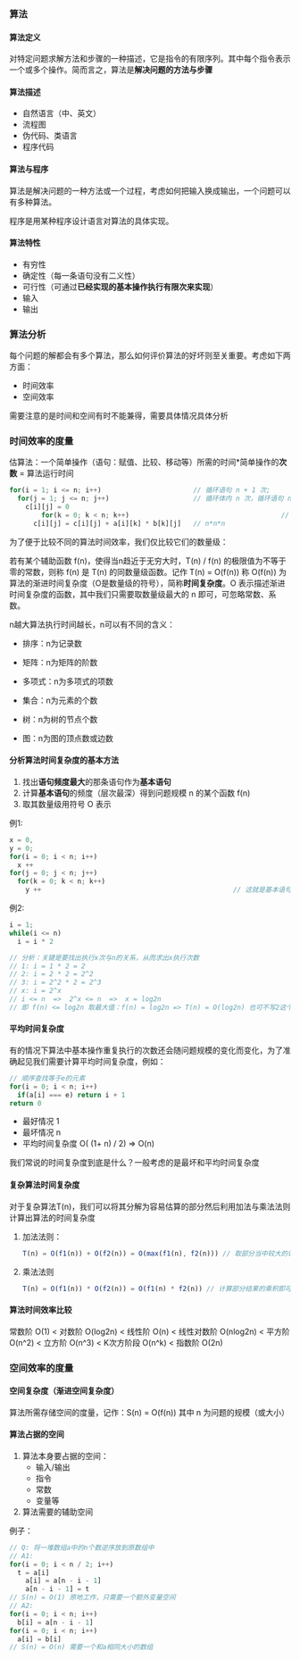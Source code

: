 ### 算法

#### 算法定义

对特定问题求解方法和步骤的一种描述，它是指令的有限序列。其中每个指令表示一个或多个操作。简而言之，算法是**解决问题的方法与步骤**

#### 算法描述

- 自然语言（中、英文）
- 流程图
- 伪代码、类语言
- 程序代码

#### 算法与程序

算法是解决问题的一种方法或一个过程，考虑如何把输入换成输出，一个问题可以有多种算法。

程序是用某种程序设计语言对算法的具体实现。

#### 算法特性

- 有穷性
- 确定性（每一条语句没有二义性）
- 可行性（可通过**已经实现的基本操作执行有限次来实现**）
- 输入
- 输出

### 算法分析

每个问题的解都会有多个算法，那么如何评价算法的好坏则至关重要。考虑如下两方面：

- 时间效率
- 空间效率

需要注意的是时间和空间有时不能兼得，需要具体情况具体分析

### 时间效率的度量

估算法：一个简单操作（语句：赋值、比较、移动等）所需的时间*简单操作的**次数** = 算法运行时间

```javascript
for(i = 1; i <= n; i++)                       // 循环语句 n + 1 次;
  for(j = 1; j <= n; j++)                     // 循环体内 n 次，循环语句 n + 1 次; n(n+1) 
    c[i][j] = 0																// 被包在俩个循环体内 n*n 次
		for(k = 0; k < n; k++)										// n*n*(n+1)
      c[i][j] = c[i][j] + a[i][k] * b[k][j]   // n*n*n
```

为了便于比较不同的算法时间效率，我们仅比较它们的数量级：

若有某个辅助函数 f(n)，使得当n趋近于无穷大时，T(n) / f(n) 的极限值为不等于零的常数，则称 f(n) 是 T(n) 的同数量级函数。记作 T(n) = O(f(n)) 称 O(f(n)) 为算法的渐进时间复杂度（O是数量级的符号），简称**时间复杂度**。O 表示描述渐进时间复杂度的函数，其中我们只需要取数量级最大的 n 即可，可忽略常数、系数。

n越大算法执行时间越长，n可以有不同的含义：

- 排序：n为记录数

- 矩阵：n为矩阵的阶数

- 多项式：n为多项式的项数

- 集合：n为元素的个数

- 树：n为树的节点个数

- 图：n为图的顶点数或边数

#### 分析算法时间复杂度的基本方法

1. 找出**语句频度最大**的那条语句作为**基本语句**
2. 计算**基本语句**的频度（层次最深）得到问题规模 n 的某个函数 f(n)
3. 取其数量级用符号 O 表示

例1:

```javascript
x = 0,
y = 0;
for(i = 0; i < n; i++)
  x ++
for(j = 0; j < n; j++)
  for(k = 0; k < n; k++)
    y ++												// 这就是基本语句的频度最大/层次最深的语句 f(n) = n*n 时间复杂度为 O(n^2)
```

例2: 

```javascript
i = 1;
while(i <= n)
  i = i * 2

// 分析：关键是要找出执行x次与n的关系，从而求出x执行次数
// 1: i = 1 * 2 = 2
// 2: i = 2 * 2 = 2^2
// 3: i = 2^2 * 2 = 2^3
// x: i = 2^x
// i <= n  =>  2^x <= n  =>  x = log2n
// 即 f(n) <= log2n 取最大值：f(n) = log2n => T(n) = O(log2n) 也可不写2这个底，写成 O(logn) 即表示对数级就可
```

#### 平均时间复杂度

有的情况下算法中基本操作重复执行的次数还会随问题规模的变化而变化，为了准确起见我们需要计算平均时间复杂度，例如：

```javascript
// 顺序查找等于e的元素
for(i = 0; i < n; i++)
  if(a[i] === e) return i + 1
return 0
```

- 最好情况 1
- 最坏情况 n
- 平均时间复杂度 O( (1+ n) / 2) => O(n)

我们常说的时间复杂度到底是什么？一般考虑的是最坏和平均时间复杂度

#### 复杂算法时间复杂度

对于复杂算法T(n)，我们可以将其分解为容易估算的部分然后利用加法与乘法法则计算出算法的时间复杂度

1. 加法法则：

   ```javascript
   T(n) = O(f1(n)) + O(f2(n)) = O(max(f1(n), f2(n))) // 取部分当中较大的计算结果即可
   ```

2. 乘法法则

   ```javascript
   T(n) = O(f1(n)) * O(f2(n)) = O(f1(n) * f2(n)) // 计算部分结果的乘积即可
   ```

#### 算法时间效率比较

常数阶 O(1) < 对数阶 O(log2n) < 线性阶 O(n) < 线性对数阶 O(nlog2n) < 平方阶 O(n^2) < 立方阶 O(n^3) < K次方阶段 O(n^k) < 指数阶 O(2n)

### 空间效率的度量

#### 空间复杂度（渐进空间复杂度）

算法所需存储空间的度量，记作：S(n) = O(f(n)) 其中 n 为问题的规模（或大小）

#### 算法占据的空间

1. 算法本身要占据的空间：
   - 输入/输出
   - 指令
   - 常数
   - 变量等
2. 算法需要的辅助空间

例子：

```javascript
// Q: 将一堆数组a中的n个数逆序放到原数组中
// A1: 
for(i = 0; i < n / 2; i++)
  t = a[i]
	a[i] = a[n - i - 1]
	a[n - i - 1] = t
// S(n) = O(1) 原地工作，只需要一个额外变量空间
// A2:
for(i = 0; i < n; i++)
  b[i] = a[n - i - 1]
for(i = 0; i < n; i++)
  a[i] = b[i]
// S(n) = O(n) 需要一个和a相同大小的数组
```





